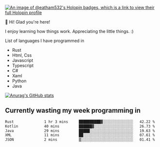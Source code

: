 [![An image of @eatham532's Holopin badges, which is a link to view their full Holopin profile](https://holopin.me/eatham532)](https://holopin.io/@eatham532)


👋 Hi! Glad you're here!

I enjoy learning how things work. Appreciating the little things. :)


List of languages I have programmed in
- Rust
- Html, Css
- Javascript
- Typescript
- C#
- Xaml
- Python
- Java

[![Anurag's GitHub stats](https://github-readme-stats.vercel.app/api?username=Eatham532&theme=dark)](https://github.com/anuraghazra/github-readme-stats)


## Currently wasting my week programming in
<!--START_SECTION:waka-->

```txt
Rust              1 hr 3 mins     ██████████▓░░░░░░░░░░░░░░   42.22 %
Kotlin            40 mins         ██████▓░░░░░░░░░░░░░░░░░░   26.73 %
Java              29 mins         █████░░░░░░░░░░░░░░░░░░░░   19.63 %
XML               11 mins         ██░░░░░░░░░░░░░░░░░░░░░░░   07.61 %
JSON              2 mins          ▒░░░░░░░░░░░░░░░░░░░░░░░░   01.41 %
```

<!--END_SECTION:waka-->
